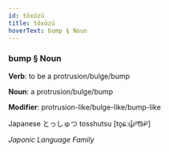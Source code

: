 ```yaml
---
id: töxözü
title: töxözü
hoverText: bump § Noun
---
```


### bump § Noun

**Verb**: to be a protrusion/bulge/bump

**Noun**: a protrusion/bulge/bump

**Modifier**: protrusion-like/bulge-like/bump-like

Japanese とっしゅつ tosshutsu [to̞ɕːɯ̟̊ᵝt͡sɨᵝ]

*Japonic Language Family*